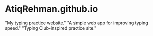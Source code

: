# AtiqRehman.github.io
"My typing practice website." "A simple web app for improving typing speed." "Typing Club-inspired practice site."
